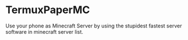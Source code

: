 # TermuxPaperMC
Use your phone as Minecraft Server by using the stupidest fastest server software in minecraft server list.
